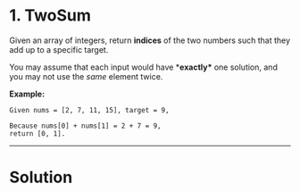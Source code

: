 # 1. TwoSum

Given an array of integers, return **indices** of the two numbers such that they add up to a specific target.

You may assume that each input would have ***exactly\*** one solution, and you may not use the *same* element twice.

**Example:**

```
Given nums = [2, 7, 11, 15], target = 9,

Because nums[0] + nums[1] = 2 + 7 = 9,
return [0, 1].
```
---
# Solution


